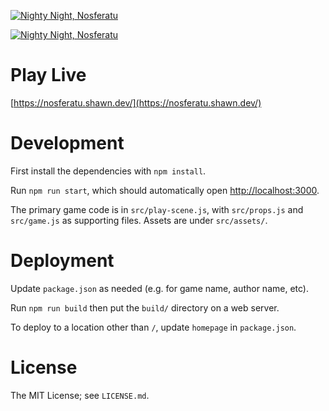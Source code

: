 [![Nighty Night, Nosferatu](https://github.com/sartak/nighty-night-nosferatu/blob/master/src/assets/cover.png?raw=true)](https://nosferatu.shawn.dev/)

[![Nighty Night, Nosferatu](https://github.com/sartak/nighty-night-nosferatu/blob/master/src/assets/gameplay.gif?raw=true)](https://nosferatu.shawn.dev/)

# Play Live

[https://nosferatu.shawn.dev/](https://nosferatu.shawn.dev/)

# Development

First install the dependencies with `npm install`.

Run `npm run start`, which should automatically open
[http://localhost:3000](http://localhost:3000).

The primary game code is in `src/play-scene.js`, with `src/props.js` and
`src/game.js` as supporting files. Assets are under `src/assets/`.

# Deployment

Update `package.json` as needed (e.g. for game name, author name, etc).

Run `npm run build` then put the `build/` directory on a web server.

To deploy to a location other than `/`, update `homepage` in `package.json`.

# License

The MIT License; see `LICENSE.md`.

